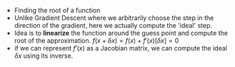 - Finding the root of a function
- Unlike Gradient Descent where we arbitrarily choose the step in the direction of the gradient, here we actually compute the 'ideal' step.
- Idea is to **linearize** the function around the guess point and compute the root of the approximation.
  $f(x + \delta x) = f(x) + f'(x)[\delta x] = 0$  
- if we can represent $f'(x)$ as a Jacobian matrix, we can compute the ideal $\delta x$ using its inverse.